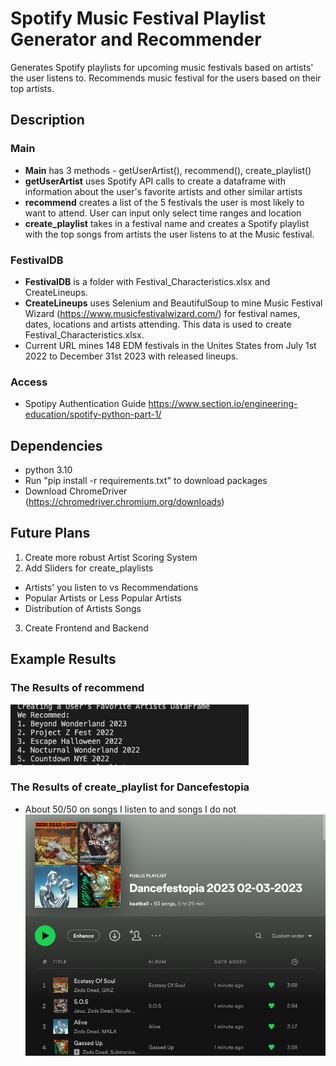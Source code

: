 # Spotify Music Festival Playlist Generator and Recommender

Generates Spotify playlists for upcoming music festivals based on artists' the user listens to. Recommends music festival for the users based on their top artists.

## Description

### Main
- **Main** has 3 methods - getUserArtist(), recommend(), create_playlist() 
- **getUserArtist** uses Spotify API calls to create a dataframe with information about the user's favorite artists and other similar artists  
- **recommend** creates a list of the 5 festivals the user is most likely to want to attend. User can input only select time ranges and location
- **create_playlist** takes in a festival name and creates a Spotify playlist with the top songs from artists the user listens to at the Music festival.

### FestivalDB
- **FestivalDB** is a folder with Festival_Characteristics.xlsx and CreateLineups.
- **CreateLineups** uses Selenium and BeautifulSoup to mine Music Festival Wizard (https://www.musicfestivalwizard.com/) for festival names, dates, locations and artists attending. This data is used to create Festival_Characteristics.xlsx.
- Current URL mines 148 EDM festivals in the Unites States from July 1st 2022 to December 31st 2023 with released lineups.

### Access
- Spotipy Authentication Guide https://www.section.io/engineering-education/spotify-python-part-1/


## Dependencies
- python 3.10
- Run "pip install -r requirements.txt" to download packages
- Download ChromeDriver (https://chromedriver.chromium.org/downloads) 

## Future Plans
1. Create more robust Artist Scoring System
2. Add Sliders for create_playlists
- Artists' you listen to vs Recommendations
- Popular Artists or Less Popular Artists
- Distribution of Artists Songs
3. Create Frontend and Backend

## Example Results
### The Results of recommend
![Recommend Results](ImagesReadMe/Playlist.png)

### The Results of create_playlist for Dancefestopia
- About 50/50 on songs I listen to and songs I do not
![Playlist Results](ImagesReadMe/Recommend.png)

